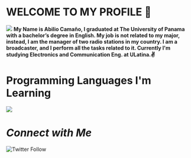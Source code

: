 # WELCOME TO MY PROFILE 👋
[<img src="https://img.shields.io/badge/-Hello-brightgreen" />]() 
**My Name is Abilio Camaño, I graduated at The University of Panama with a bachelor’s degree in English. My job is not related to my major, instead, I am the manager of two radio stations in my country. I am a broadcaster, and I perform all the tasks related to it. Currently I'm studying Electronics and Communication Eng. at ULatina.:v:** 

# Programming Languages I'm Learning
[<img src="https://img.shields.io/badge/-Python-FFD43B?style=for-the-badge&logo=python&logoColor=white&labelColor=4B8BBE" />]() 

# *Connect with Me*
<img alt="Twitter Follow" src="https://img.shields.io/twitter/follow/abilio_j?label=Follow%20Me&style=social">
